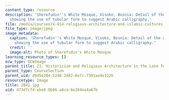 ```yaml
---
content_type: resource
description: 'Sherefudin''s White Mosque, Visoko, Bosnia: Detail of the minaret top
  showing the use of tubular form to suggest Arabic calligraphy.'
file: /media/courses/4-614-religious-architecture-and-islamic-cultures-fall-2002/473d7cf4ebe80b06a0ca6e204ea4a67b_2041.jpg
file_type: image/jpeg
image_metadata:
  caption: 'Sherefudin''s White Mosque, Visoko, Bosnia: Detail of the minaret top
    showing the use of tubular form to suggest Arabic calligraphy.'
  credit: ''
  image-alt: Photo of Sherefudin's White Mosque
learning_resource_types: []
ocw_type: OCWImage
parent_title: 21. Historicism and Religious Architecture in the Late Twentieth Century
parent_type: CourseSection
parent_uid: d9d5e204-1248-2d82-6e7c-7391ae4e322b
resourcetype: Image
title: 2041.jpg
uid: 473d7cf4-ebe8-0b06-a0ca-6e204ea4a67b
---
```

